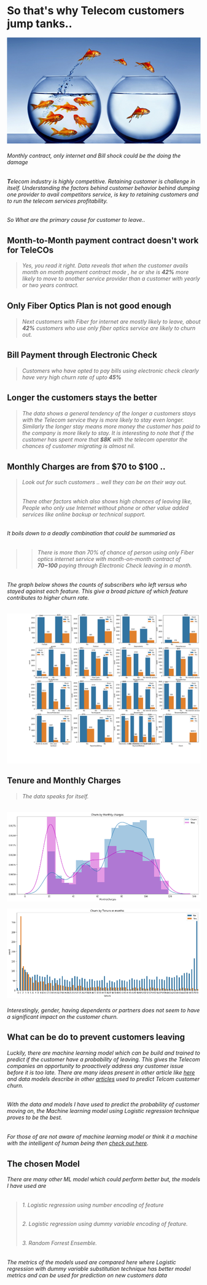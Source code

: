 # So that's why Telecom customers jump tanks..

![Monthly contract, only internet and Bill shock could be the doing the damage](/customerchurn_775x425_612.png "Monthly contract, only internet and Bill shock could be the doing the damage")

######                Monthly contract, only internet and Bill shock could be the doing the damage

###### **T**elecom industry is highly competitive. Retaining customer is challenge in itself. Understanding the factors behind customer behavior behind dumping one provider to avail competitors service, is key to retaining customers and to run the telecom services profitability.

###### So What are the primary cause for customer to leave..

## Month-to-Month payment contract doesn't work for TeleCOs
> ###### Yes, you read it right. Data reveals that when the customer avails month on month payment contract mode , he or she is __42%__ more likely to move to another service provider than a customer with yearly or two years contract.

## Only Fiber Optics Plan is not good enough
> ###### Next customers with Fiber for internet are mostly likely to leave, about __42%__ customers who use only fiber optics service are likely to churn out.

## Bill Payment through Electronic Check 
> ###### Customers who have opted to pay bills using electronic check clearly have very high churn rate of upto __45%__

## Longer the customers stays the better 
> ###### The data shows a general tendency of the longer a customers stays with the Telecom service they is more likely to stay even longer. Similarly the longer stay means more money the customer has paid to the company is more likely to stay. It is interesting to note that if the customer has spent more that __$8K__ with the telecom operator the chances of customer migrating is almost nil.

## Monthly Charges are from $70 to $100 .. 
> ###### Look out for such customers .. well they can be on their  way out.
> ###### There other factors which also shows high chances of leaving like, People who only use Internet without phone or other value added services like online backup or technical support.

###### _It boils down to a deadly combination that could be summaried as_

>> ###### _There is more than 70% of chance of person using only Fiber optics internet service with month-on-month contract of __$70 - $100__ paying through Electronic Check leaving in a month._

###### The graph below shows the counts of subscribers who left versus who stayed against each feature. This give a broad picture of which feature contributes to higher churn rate.

![Customer Churn Categories  Source: kaggle.com customer churn data.](/churn.png "Customer Churn Categories  Source: kaggle.com customer churn data.")

## Tenure and Monthly Charges
> ###### The data speaks for itself.

![Customer Churn by Monthly Charges](/Monthly_Charges.png "Customer Churn by Monthly Charges")

![Count of customer churned in Tenure in months](/tenure.png "Count of customer churned in Tenure in months")

###### Interestingly, gender, having dependents or partners does not seem to have a significant impact on the customer churn.

## What can be do to prevent customers leaving 

###### Luckily, there are machine learning model which can be build and trained to predict if the customer have a probability of leaving. This gives the Telecom companies an opportunity to proactively address any customer issue before it is too late. There are many ideas present in other article like [here](https://medium.com/@paldesk/what-is-customer-churn-how-to-reduce-it-402460e5b569) and data models describe in other [articles](https://medium.com/dataseries/how-to-predict-customer-churn-29b68ecab223) used to predict Telcom customer churn.

###### With the data and models I have used to predict the probability  of customer moving on, the Machine learning model using Logistic regression technique proves to be the best.

###### For those of are not aware of machine learning model or think it a machine with the intelligent of human being then [check out here](https://medium.com/@randylaosat/a-beginners-guide-to-machine-learning-dfadc19f6caf).

## The chosen Model
###### There are many other ML model which could perform better but, the models I have used are 
> ###### 1. Logistic regression using number encoding of feature
> ###### 2. Logistic regression using dummy variable encoding of feature.
>###### 3. Random Forrest Ensemble. 

###### The metrics of the models used are compared here where Logistic regression with dummy variable substitution technique has better model metrics and can be used for prediction on  new customers data

